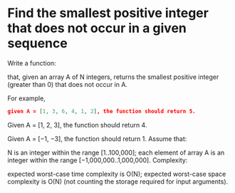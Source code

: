 # Find the smallest positive integer that does not occur in a given sequence

Write a function:

that, given an array A of N integers, returns the smallest positive integer (greater than 0) that does not occur in A.

For example,
```json
given A = [1, 3, 6, 4, 1, 2], the function should return 5.
```

Given A = [1, 2, 3], the function should return 4.

Given A = [−1, −3], the function should return 1.
Assume that:

N is an integer within the range [1..100,000]; each element of array A is an integer within the range [−1,000,000..1,000,000]. Complexity:

expected worst-case time complexity is O(N); expected worst-case space complexity is O(N) (not counting the storage required for input arguments).
